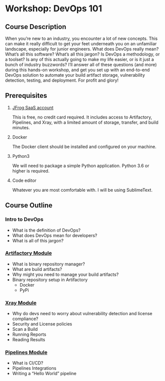 # Workshop: DevOps 101


## Course Description


When you’re new to an industry, you encounter a lot of new concepts. This can make it really difficult to get your feet underneath you on an unfamiliar landscape, especially for junior engineers. What does DevOps really mean? What’s all this software? What’s all this jargon? Is DevOps a methodology, or a toolset? Is any of this actually going to make my life easier, or is it just a bunch of industry buzzwords? I’ll answer all of these questions (and more) during this hands-on workshop, and get you set up with an end-to-end DevOps solution to automate your build artifact storage, vulnerability detection, testing, and deployment. For profit and glory!


## Prerequisites

1. [JFrog SaaS account](https://jfrog.com/artifactory/start-free/#saas)

    This is free, no credit card required. It includes access to Artifactory, Pipelines, and Xray, with a limited amount of storage, transfer, and build minutes. 

2. Docker

    The Docker client should be installed and configured on your machine.

3. Python3

    We will need to package a simple Python application. Python 3.6 or higher is required.

4. Code editor

    Whatever you are most comfortable with. I will be using SublimeText. 


## Course Outline


### Intro to DevOps
- What is the definition of DevOps?
- What does DevOps mean for developers?
- What is all of this jargon?


### [Artifactory Module](https://github.com/katcosgrove/devops-101-workshop/blob/master/docs/artifactory.md)
- What is binary repository manager?
- What are build artifacts?
- Why might you need to manage your build artifacts?
- Binary repository setup in Artifactory
    - Docker
    - PyPi


### [Xray Module](https://github.com/katcosgrove/devops-101-workshop/blob/master/docs/xray.md)
- Why do devs need to worry about vulnerability detection and license compliance?
- Security and License policies
- Scan a Build
- Running Reports
- Reading Results


### [Pipelines Module](https://github.com/katcosgrove/devops-101-workshop/blob/master/docs/pipelines.md)
- What is CI/CD?
- Pipelines Integrations
- Writing a “Hello World” pipeline
